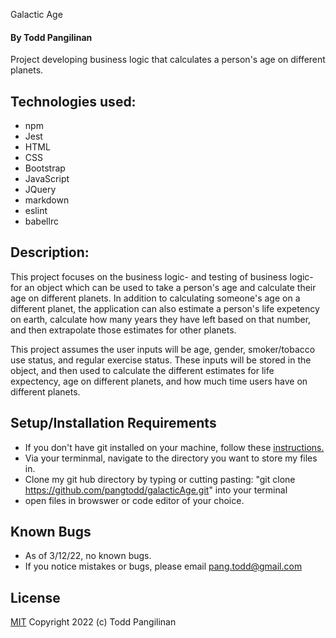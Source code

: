 Galactic Age

#### By Todd Pangilinan

Project developing business logic that calculates a person's age on different planets.

## Technologies used:

* npm
* Jest
* HTML
* CSS
* Bootstrap
* JavaScript
* JQuery
* markdown
* eslint
* babellrc

## Description:
This project focuses on the business logic- and testing of business logic- for an object which can be used to take a person's age and calculate their age on different planets. In addition to calculating someone's age on a different planet, the application can also estimate a person's life expetency on earth, calculate how many years they have left based on that number, and then extrapolate those estimates for other planets.

This project assumes the user inputs will be age, gender, smoker/tobacco use status, and regular exercise status. These inputs will be stored in the object, and then used to calculate the different estimates for life expectency, age on different planets, and how much time users have on different planets.


## Setup/Installation Requirements

* If you don't have git installed on your machine, follow these [instructions.](https://www.learnhowtoprogram.com/introduction-to-programming/getting-started-with-intro-to-programming/git-and-github)
* Via your terminmal, navigate to the directory you want to store my files in.
* Clone my git hub directory by typing or cutting pasting: "git clone https://github.com/pangtodd/galacticAge.git" into your terminal
* open files in browswer or code editor of your choice.

## Known Bugs

* As of 3/12/22, no known bugs.
* If you notice mistakes or bugs, please email pang.todd@gmail.com

## License

[MIT](https://opensource.org/licenses/MIT)
Copyright 2022 (c) Todd Pangilinan 